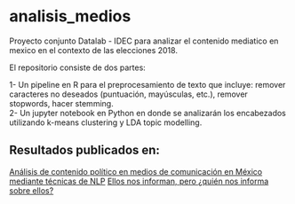 # analisis_medios
Proyecto conjunto Datalab - IDEC para analizar el contenido mediatico en mexico en el contexto de las elecciones 2018.  

El repositorio consiste de dos partes:  

1- Un pipeline en R para el preprocesamiento de texto que incluye: remover caracteres no deseados (puntuación, mayúsculas, etc.), remover stopwords, hacer stemming.  
2- Un jupyter notebook en Python en donde se analizarán los encabezados utilizando k-means clustering y LDA topic modelling.  

## Resultados publicados en:

[Análisis de contenido político en medios de comunicación en México mediante técnicas de NLP](https://www.researchgate.net/publication/322071277_Analisis_de_contenido_politico_en_medios_de_comunicacion_en_Mexico_mediante_tecnicas_de_NLP)
[Ellos nos informan, pero ¿quién nos informa sobre ellos?](https://tueleccion.org/blog-y-publicaciones/2018/analisis-medios-comunicacion)  
